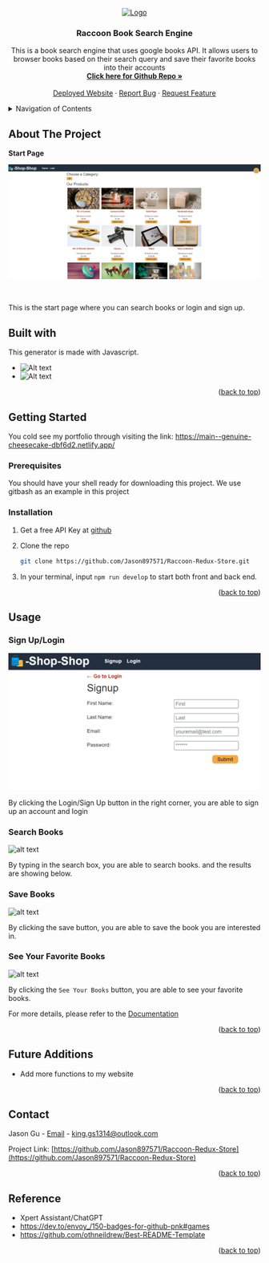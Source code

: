<a id="readme-top"></a>


<div align="center">
  <a href="https://github.com/Jason897571/Raccoon-Redux-Store">
    <img src="./client/src/assets/readme/search.png" alt="Logo" width="80" height="80">
  </a>

  <h3 align="center">Raccoon Book Search Engine</h3>

  <p align="center">
    This is a book search engine that uses google books API. It allows users to browser books based on their search query and save their favorite books into their accounts
    <br />
    <a href="https://github.com/Jason897571/Raccoon-Redux-Store"><strong>Click here for Github Repo  »</strong></a>
    <br />
    <br />
    <a href="https://Raccoon-Redux-Store.onrender.com/">Deployed Website</a>
    ·
    <a href="https://github.com/Jason897571/Raccoon-Redux-Store/issues">Report Bug</a>
    ·
    <a href="https://github.com/Jason897571/Raccoon-Redux-Store/issues">Request Feature</a>
  </p>
</div>

<!-- TABLE OF CONTENTS -->
<details>
  <summary>Navigation of Contents</summary>
  <ol>
    <li>
      <a href="#about-the-project">About The Project</a>
      <ul>
        <li><a href="#built-with">Built With</a></li>
      </ul>
    </li>
    <li>
      <a href="#getting-started">Getting Started</a>
      <ul>
        <li><a href="#prerequisites">Prerequisites</a></li>
        <li><a href="#installation">Installation</a></li>
      </ul>
    </li>
    <li><a href="#usage">Usage</a></li>
    <li><a href="#contact">Contact</a></li>
    <li><a href="#future_additions">Future Additions</a></li>
    <li><a href="#reference">Reference</a></li>
  </ol>
</details>

<a id="#about-the-project"></a>
## About The Project

<p><strong>Start Page</strong></p>


![alt text](./client/src/assets/readme/start.png)

<br />

This is the start page where you can search books or login and sign up.




<a id="#built-with"></a>
## Built with
This generator is made with Javascript.

* ![Alt text](https://img.shields.io/badge/JavaScript-F7DF1E?style=for-the-badge&logo=javascript&logoColor=black)
* ![Alt text](https://img.shields.io/badge/React-20232A?style=for-the-badge&logo=react&logoColor=61DAFB)


<p align="right">(<a href="#readme-top">back to top</a>)</p>

<a id="getting_started"></a>
## Getting Started

You cold see my portfolio through visiting the link: https://main--genuine-cheesecake-dbf6d2.netlify.app/

<a id="prerequisities"></a>
### Prerequisites

You should have your shell ready for downloading this project. We use gitbash as an example in this project

<a id="installation"></a>
### Installation
1. Get a free API Key at [github](https://github.com/Jason897571/Raccoon-Redux-Store#built-with)
2. Clone the repo
   ```sh
   git clone https://github.com/Jason897571/Raccoon-Redux-Store.git
   ```

3. In your terminal, input `npm run develop` to start both front and back end.





<p align="right">(<a href="#readme-top">back to top</a>)</p>


<a id="usage"></a>
## Usage


### Sign Up/Login
![alt text](./client/src/assets/readme/signup.png)

By clicking the Login/Sign Up button in the right corner, you are able to sign up an account and login

### Search Books
![alt text](./client/src/assets/readme/searchBooks.png)

By typing in the search box, you are able to search books. and the results are showing below.

### Save Books
![alt text](./client/src/assets/readme/saveBooks.png)

By clicking the save button, you are able to save the book you are interested in.

### See Your Favorite Books
![alt text](./client/src/assets/readme/favorite.png)

By clicking the `See Your Books` button, you are able to see your favorite books.


For more details, please refer to the [Documentation](https://github.com/Jason897571/Raccoon-Redux-Store) 
<p align="right">(<a href="#readme-top">back to top</a>)</p>


<a id="future_additions"></a>
## Future Additions
* Add more functions to my website



<p align="right">(<a href="#readme-top">back to top</a>)</p>



<a id="contact"></a>
## Contact

Jason Gu - [Email](king.gs1314@outlook.com) - king.gs1314@outlook.com

Project Link: [https://github.com/Jason897571/Raccoon-Redux-Store](https://github.com/Jason897571/Raccoon-Redux-Store)

<p align="right">(<a href="#readme-top">back to top</a>)</p>

<a id="reference"></a>
## Reference
* Xpert Assistant/ChatGPT
* https://dev.to/envoy_/150-badges-for-github-pnk#games
* https://github.com/othneildrew/Best-README-Template


<p align="right">(<a href="#readme-top">back to top</a>)</p>



